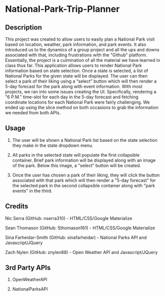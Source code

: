 # National-Park-Trip-Planner

## Description
This project was created to allow users to easily plan a National Park visit based on location, weather, park information, and park events. It also introduced us to the dynamics of a group project and all the ups and downs associated with that, including frustrations with the "Github" platform. Essentially, the project is a culmination of all the material we have learned in class thus far. This application allows users to render National Park information based on state selection. Once a state is selected, a list of National Parks for the given state will be displayed. The user can then select a park of their liking using a “select” button which will then render a 5-day forecast for the park along with event information. With most projects, we ran into some issues creating the UI. Specifically, rendering a "6 P.M." time-slot for each day in the 5-day forecast and fetching coordinate locations for each National Park were fairly challenging. We ended up using the slice method on both occasions to grab the information we needed from both APIs.

## Usage
1. The user will be shown a National Park list based on the state selection they make in the state dropdown menu.

2. All parks in the selected state will populate the first collapsible container. Brief park information will be displayed along with an image of the park. Below this image, a "select" button will be created.

3. Once the user has chosen a park of their liking, they will click the button associated with that park which will then render a "5-day forecast" for the selected park in the second collapsible container along with "park events" in the third. 

## Credits

Nic Serra (GitHub: nserra310) - HTML/CSS/Google Materialize

Sean Thomason (GitHub: Sthomason161) - HTML/CSS/Google Materialize

Sina Farheidar-Smith (GitHub: sinafarheidar) - National Parks API and Javascript/JQuery

Zach Nylen (GitHub: znylen88) - Open Weather API and Javascript/JQuery

## 3rd Party APIs

1. OpenWeatherAPI

2. NationalParksAPI
